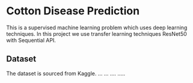 # Cotton Disease Prediction
This is a supervised machine learning problem which uses deep learning techniques.
In this project we use transfer learning techniques ResNet50 with Sequential API.

## Dataset
The dataset is sourced from Kaggle.
...
...
....
.....

